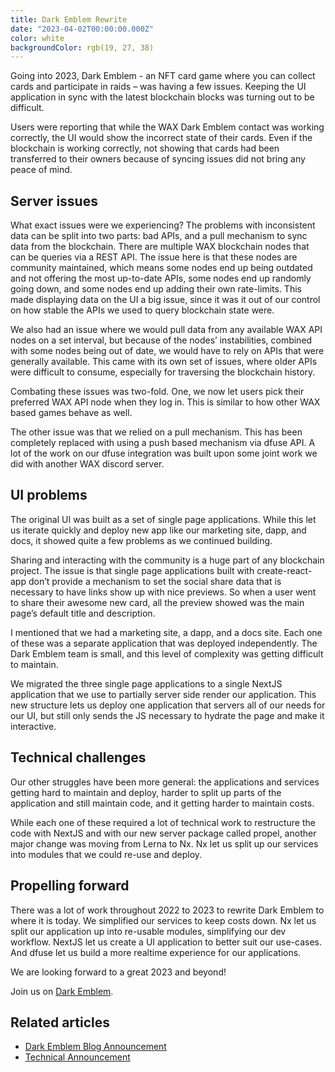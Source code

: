 ```yaml
---
title: Dark Emblem Rewrite
date: "2023-04-02T00:00:00.000Z"
color: white
backgroundColor: rgb(19, 27, 38)
---
```


Going into 2023, Dark Emblem - an NFT card game where you can collect cards and participate in raids – was having a few issues. Keeping the UI application in sync with the latest blockchain blocks was turning out to be difficult.

Users were reporting that while the WAX Dark Emblem contact was working correctly, the UI would show the incorrect state of their cards. Even if the blockchain is working correctly, not showing that cards had been transferred to their owners because of syncing issues did not bring any peace of mind.

## Server issues

What exact issues were we experiencing? The problems with inconsistent data can be split into two parts: bad APIs, and a pull mechanism to sync data from the blockchain. There are multiple WAX blockchain nodes that can be queries via a REST API. The issue here is that these nodes are community maintained, which means some nodes end up being outdated and not offering the most up-to-date APIs, some nodes end up randomly going down, and some nodes end up adding their own rate-limits. This made displaying data on the UI a big issue, since it was it out of our control on how stable the APIs we used to query blockchain state were.

We also had an issue where we would pull data from any available WAX API nodes on a set interval, but because of the nodes’ instabilities, combined with some nodes being out of date, we would have to rely on APIs that were generally available. This came with its own set of issues, where older APIs were difficult to consume, especially for traversing the blockchain history.

Combating these issues was two-fold. One, we now let users pick their preferred WAX API node when they log in. This is similar to how other WAX based games behave as well.

The other issue was that we relied on a pull mechanism. This has been completely replaced with using a push based mechanism via dfuse API. A lot of the work on our dfuse integration was built upon some joint work we did with another WAX discord server.

## UI problems

The original UI was built as a set of single page applications. While this let us iterate quickly and deploy new app like our marketing site, dapp, and docs, it showed quite a few problems as we continued building.

Sharing and interacting with the community is a huge part of any blockchain project. The issue is that single page applications built with create-react-app don’t provide a mechanism to set the social share data that is necessary to have links show up with nice previews. So when a user went to share their awesome new card, all the preview showed was the main page’s default title and description.

I mentioned that we had a marketing site, a dapp, and a docs site. Each one of these was a separate application that was deployed independently. The Dark Emblem team is small, and this level of complexity was getting difficult to maintain.

We migrated the three single page applications to a single NextJS application that we use to partially server side render our application. This new structure lets us deploy one application that servers all of our needs for our UI, but still only sends the JS necessary to hydrate the page and make it interactive.

## Technical challenges

Our other struggles have been more general: the applications and services getting hard to maintain and deploy, harder to split up parts of the application and still maintain code, and it getting harder to maintain costs.

While each one of these required a lot of technical work to restructure the code with NextJS and with our new server package called propel, another major change was moving from Lerna to Nx. Nx let us split up our services into modules that we could re-use and deploy.

## Propelling forward

There was a lot of work throughout 2022 to 2023 to rewrite Dark Emblem to where it is today. We simplified our services to keep costs down. Nx let us split our application up into re-usable modules, simplifying our dev workflow. NextJS let us create a UI application to better suit our use-cases. And dfuse let us build a more realtime experience for our applications.

We are looking forward to a great 2023 and beyond!

Join us on [Dark Emblem](https://www.darkemblem.com).

## Related articles

* [Dark Emblem Blog Announcement](https://www.darkemblem.com/blog/post/2023-04-02-new-site-released)
* [Technical Announcement](https://idmontie.github.io/blog/post/2023-04-02-dark-emblem-rewrite)
